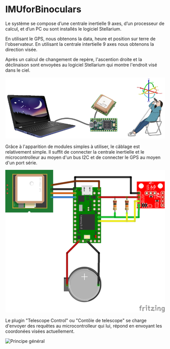 # IMUforBinoculars

Le système se compose d’une centrale inertielle 9 axes, d’un processeur de calcul, et d’un PC ou sont installés le logiciel Stellarium.

En utilisant le GPS, nous obtenons la data, heure et position sur terre de l'observateur. En utilisant la centrale intertielle 9 axes nous obtenons la direction visée.

Après un calcul de changement de repère, l'ascention droite et la déclinaison sont envoyées au logiciel Stellarium qui montre l'endroit visé dans le ciel.

![Principe général](https://github.com/ddieffen/IMUforBinoculars/raw/master/Wiki/GeneralPrinciple.png)

Grâce à l'apparition de modules simples à utiliser, le câblage est relativement simple. Il suffit de connecter la centrale inertielle et le microcontrolleur au moyen d'un bus I2C et de connecter le GPS au moyen d'un port série.

![Principe général](https://github.com/ddieffen/IMUforBinoculars/raw/master/Schematics/StarPointer_bb.png)

Le plugin "Telescope Control" ou "Contôle de telescope" se charge d'envoyer des requêtes au microcontrolleur qui lui, répond en envoyant les coordonées visées actuellement.

![Principe général](https://github.com/ddieffen/IMUforBinoculars/commits/master/Wiki/Stellarium.png)
